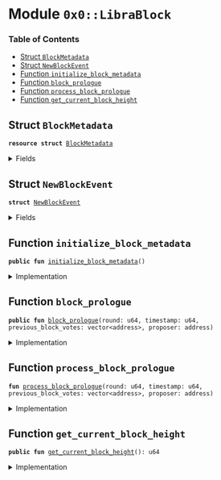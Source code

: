 
<a name="0x0_LibraBlock"></a>

# Module `0x0::LibraBlock`

### Table of Contents

-  [Struct `BlockMetadata`](#0x0_LibraBlock_BlockMetadata)
-  [Struct `NewBlockEvent`](#0x0_LibraBlock_NewBlockEvent)
-  [Function `initialize_block_metadata`](#0x0_LibraBlock_initialize_block_metadata)
-  [Function `block_prologue`](#0x0_LibraBlock_block_prologue)
-  [Function `process_block_prologue`](#0x0_LibraBlock_process_block_prologue)
-  [Function `get_current_block_height`](#0x0_LibraBlock_get_current_block_height)



<a name="0x0_LibraBlock_BlockMetadata"></a>

## Struct `BlockMetadata`



<pre><code><b>resource</b> <b>struct</b> <a href="#0x0_LibraBlock_BlockMetadata">BlockMetadata</a>
</code></pre>



<details>
<summary>Fields</summary>


<dl>
<dt>

<code>height: u64</code>
</dt>
<dd>

</dd>
<dt>

<code>new_block_events: <a href="event.md#0x0_Event_EventHandle">Event::EventHandle</a>&lt;<a href="#0x0_LibraBlock_NewBlockEvent">LibraBlock::NewBlockEvent</a>&gt;</code>
</dt>
<dd>

</dd>
</dl>


</details>

<a name="0x0_LibraBlock_NewBlockEvent"></a>

## Struct `NewBlockEvent`



<pre><code><b>struct</b> <a href="#0x0_LibraBlock_NewBlockEvent">NewBlockEvent</a>
</code></pre>



<details>
<summary>Fields</summary>


<dl>
<dt>

<code>round: u64</code>
</dt>
<dd>

</dd>
<dt>

<code>proposer: address</code>
</dt>
<dd>

</dd>
<dt>

<code>previous_block_votes: vector&lt;address&gt;</code>
</dt>
<dd>

</dd>
<dt>

<code>time_microseconds: u64</code>
</dt>
<dd>

</dd>
</dl>


</details>

<a name="0x0_LibraBlock_initialize_block_metadata"></a>

## Function `initialize_block_metadata`



<pre><code><b>public</b> <b>fun</b> <a href="#0x0_LibraBlock_initialize_block_metadata">initialize_block_metadata</a>()
</code></pre>



<details>
<summary>Implementation</summary>


<pre><code><b>public</b> <b>fun</b> <a href="#0x0_LibraBlock_initialize_block_metadata">initialize_block_metadata</a>() {
  // Only callable by the <a href="association.md#0x0_Association">Association</a> address
  Transaction::assert(Transaction::sender() == 0xA550C18, 1);

  move_to_sender&lt;<a href="#0x0_LibraBlock_BlockMetadata">BlockMetadata</a>&gt;(<a href="#0x0_LibraBlock_BlockMetadata">BlockMetadata</a> {
    height: 0,
    new_block_events: <a href="event.md#0x0_Event_new_event_handle">Event::new_event_handle</a>&lt;<a href="#0x0_LibraBlock_NewBlockEvent">Self::NewBlockEvent</a>&gt;(),
  });
}
</code></pre>



</details>

<a name="0x0_LibraBlock_block_prologue"></a>

## Function `block_prologue`



<pre><code><b>public</b> <b>fun</b> <a href="#0x0_LibraBlock_block_prologue">block_prologue</a>(round: u64, timestamp: u64, previous_block_votes: vector&lt;address&gt;, proposer: address)
</code></pre>



<details>
<summary>Implementation</summary>


<pre><code><b>public</b> <b>fun</b> <a href="#0x0_LibraBlock_block_prologue">block_prologue</a>(
    round: u64,
    timestamp: u64,
    previous_block_votes: vector&lt;address&gt;,
    proposer: address
) <b>acquires</b> <a href="#0x0_LibraBlock_BlockMetadata">BlockMetadata</a> {
    // Can only be invoked by LibraVM privilege.
    Transaction::assert(Transaction::sender() == 0x0, 33);

    <a href="#0x0_LibraBlock_process_block_prologue">process_block_prologue</a>(round, timestamp, previous_block_votes, proposer);

    // TODO(valerini): call regular reconfiguration here LibraSystem2::update_all_validator_info()
}
</code></pre>



</details>

<a name="0x0_LibraBlock_process_block_prologue"></a>

## Function `process_block_prologue`



<pre><code><b>fun</b> <a href="#0x0_LibraBlock_process_block_prologue">process_block_prologue</a>(round: u64, timestamp: u64, previous_block_votes: vector&lt;address&gt;, proposer: address)
</code></pre>



<details>
<summary>Implementation</summary>


<pre><code><b>fun</b> <a href="#0x0_LibraBlock_process_block_prologue">process_block_prologue</a>(
    round: u64,
    timestamp: u64,
    previous_block_votes: vector&lt;address&gt;,
    proposer: address
) <b>acquires</b> <a href="#0x0_LibraBlock_BlockMetadata">BlockMetadata</a> {
    <b>let</b> block_metadata_ref = borrow_global_mut&lt;<a href="#0x0_LibraBlock_BlockMetadata">BlockMetadata</a>&gt;(0xA550C18);

    // TODO: Figure out a story for errors in the system transactions.
    <b>if</b>(proposer != 0x0) Transaction::assert(<a href="libra_system.md#0x0_LibraSystem_is_validator">LibraSystem::is_validator</a>(proposer), 5002);
    <a href="libra_time.md#0x0_LibraTimestamp_update_global_time">LibraTimestamp::update_global_time</a>(proposer, timestamp);
    block_metadata_ref.height = block_metadata_ref.height + 1;
    <a href="event.md#0x0_Event_emit_event">Event::emit_event</a>&lt;<a href="#0x0_LibraBlock_NewBlockEvent">NewBlockEvent</a>&gt;(
      &<b>mut</b> block_metadata_ref.new_block_events,
      <a href="#0x0_LibraBlock_NewBlockEvent">NewBlockEvent</a> {
        round: round,
        proposer: proposer,
        previous_block_votes: previous_block_votes,
        time_microseconds: timestamp,
      }
    );
}
</code></pre>



</details>

<a name="0x0_LibraBlock_get_current_block_height"></a>

## Function `get_current_block_height`



<pre><code><b>public</b> <b>fun</b> <a href="#0x0_LibraBlock_get_current_block_height">get_current_block_height</a>(): u64
</code></pre>



<details>
<summary>Implementation</summary>


<pre><code><b>public</b> <b>fun</b> <a href="#0x0_LibraBlock_get_current_block_height">get_current_block_height</a>(): u64 <b>acquires</b> <a href="#0x0_LibraBlock_BlockMetadata">BlockMetadata</a> {
  borrow_global&lt;<a href="#0x0_LibraBlock_BlockMetadata">BlockMetadata</a>&gt;(0xA550C18).height
}
</code></pre>



</details>
